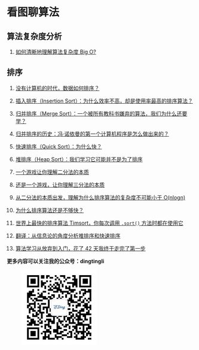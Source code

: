 # 看图聊算法

## 算法复杂度分析 

1. [如何清晰地理解算法复杂度 Big O?](./bigo.md)

## 排序

1. [没有计算机的时代，数据如何排序？](./Sort/IBMpunchcardsort.md)

2. [插入排序（Insertion Sort）：为什么效率不高，却是使用率最高的排序算法？](./Sort/insertionsort.md)

3. [归并排序（Merge Sort）：一个被所有教科书嫌弃的算法，我们为什么还要学？](./Sort/mergesort.md)

4. [归并排序的历史：冯·诺依曼的第一个计算机程序是怎么做出来的？](./Sort/mergesort%20history.md)

5. [快速排序（Quick Sort）：为什么快？](./Sort/quicksort.md)

6. [堆排序（Heap Sort）：我们学习它可能并不是为了排序](./Sort/heapsort.md)

7. [一个游戏让你理解二分法的本质](./Sort/guessgame.md)

8. [还是一个游戏，让你理解三分法的本质](./Sort/weightingproblem.md)

9. [从二分法的本质出发，理解为什么排序算法的复杂度不可能小于 O(nlogn)](./Sort/why%20nlogn%20is%20the%20best%20in%20the%20compare%20sort.md)

10. [为什么排序算法还是不够快？](./Sort/why%20sort%20algorithm%20is%20not%20quick.md)

11. [世界上最快的排序算法 Timsort，你每次调用 `.sort()` 方法时都在使用它](./Sort/timsort.md)

12. [翻译：从信息论的角度分析堆排序和快速排序](./Sort/heapsort%2C%20quicksort%2C%20and%20entropy.md)

13. [算法学习从放弃到入门，花了 42 天我终于走完了第一步](./Sort/abandon.md)

**更多内容可以关注我的公众号：dingtingli**

<figure>
    <img src="doc/illustrations/mpweixin.jpg" width="200" align="center">
</figure>